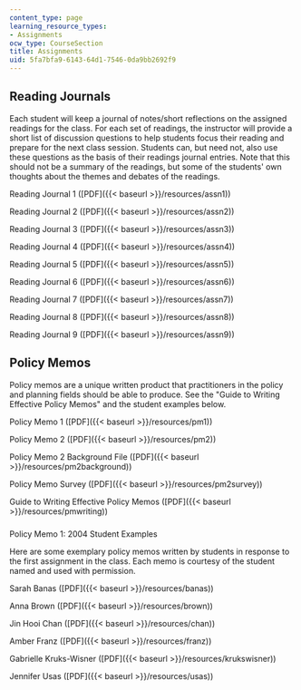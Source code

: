 ```yaml
---
content_type: page
learning_resource_types:
- Assignments
ocw_type: CourseSection
title: Assignments
uid: 5fa7bfa9-6143-64d1-7546-0da9bb2692f9
---
```


Reading Journals
----------------

Each student will keep a journal of notes/short reflections on the assigned readings for the class. For each set of readings, the instructor will provide a short list of discussion questions to help students focus their reading and prepare for the next class session. Students can, but need not, also use these questions as the basis of their readings journal entries. Note that this should not be a summary of the readings, but some of the students' own thoughts about the themes and debates of the readings.

Reading Journal 1 ([PDF]({{< baseurl >}}/resources/assn1))

Reading Journal 2 ([PDF]({{< baseurl >}}/resources/assn2))

Reading Journal 3 ([PDF]({{< baseurl >}}/resources/assn3))

Reading Journal 4 ([PDF]({{< baseurl >}}/resources/assn4))

Reading Journal 5 ([PDF]({{< baseurl >}}/resources/assn5))

Reading Journal 6 ([PDF]({{< baseurl >}}/resources/assn6))

Reading Journal 7 ([PDF]({{< baseurl >}}/resources/assn7))

Reading Journal 8 ([PDF]({{< baseurl >}}/resources/assn8))

Reading Journal 9 ([PDF]({{< baseurl >}}/resources/assn9))

Policy Memos
------------

Policy memos are a unique written product that practitioners in the policy and planning fields should be able to produce. See the "Guide to Writing Effective Policy Memos" and the student examples below.

Policy Memo 1 ([PDF]({{< baseurl >}}/resources/pm1))

Policy Memo 2 ([PDF]({{< baseurl >}}/resources/pm2))

Policy Memo 2 Background File ([PDF]({{< baseurl >}}/resources/pm2background))

Policy Memo Survey ([PDF]({{< baseurl >}}/resources/pm2survey))

Guide to Writing Effective Policy Memos ([PDF]({{< baseurl >}}/resources/pmwriting))

###   
Policy Memo 1: 2004 Student Examples

Here are some exemplary policy memos written by students in response to the first assignment in the class. Each memo is courtesy of the student named and used with permission.

Sarah Banas ([PDF]({{< baseurl >}}/resources/banas))

Anna Brown ([PDF]({{< baseurl >}}/resources/brown))

Jin Hooi Chan ([PDF]({{< baseurl >}}/resources/chan))

Amber Franz ([PDF]({{< baseurl >}}/resources/franz))

Gabrielle Kruks-Wisner ([PDF]({{< baseurl >}}/resources/krukswisner))

Jennifer Usas ([PDF]({{< baseurl >}}/resources/usas))